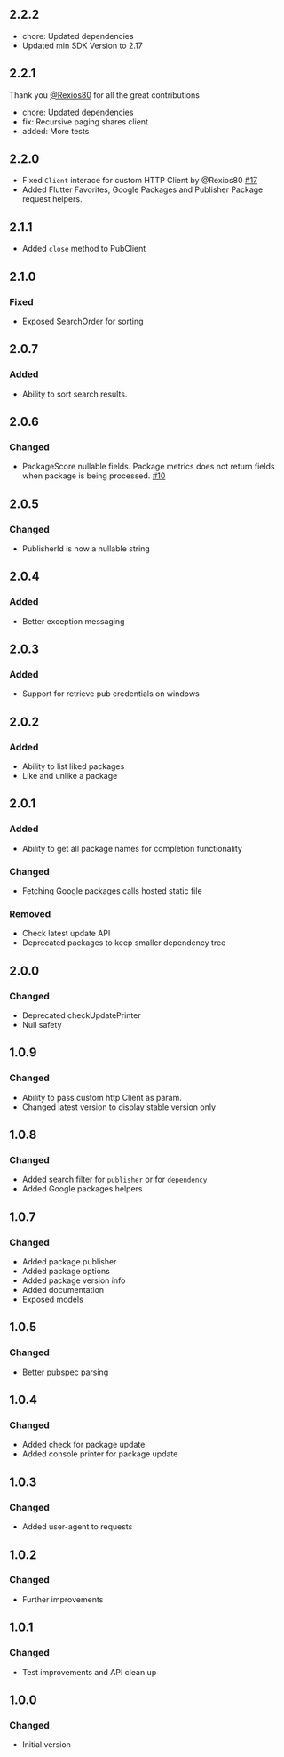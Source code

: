## 2.2.2
- chore: Updated dependencies
- Updated min SDK Version to 2.17

## 2.2.1

Thank you [@Rexios80](https://github.com/Rexios80) for all the great contributions

- chore: Updated dependencies
- fix: Recursive paging shares client
- added: More tests

## 2.2.0

- Fixed `Client` interace for custom HTTP Client by @Rexios80 [#17](https://github.com/leoafarias/pub_api_client/pull/17)
- Added Flutter Favorites, Google Packages and Publisher Package request helpers.

## 2.1.1

- Added `close` method to PubClient

## 2.1.0

### Fixed

- Exposed SearchOrder for sorting

## 2.0.7

### Added

- Ability to sort search results.

## 2.0.6

### Changed

- PackageScore nullable fields. Package metrics does not return fields when package is being processed. [#10](https://github.com/leoafarias/pub_api_client/issues/10)

## 2.0.5

### Changed

- PublisherId is now a nullable string

## 2.0.4

### Added

- Better exception messaging

## 2.0.3

### Added

- Support for retrieve pub credentials on windows

## 2.0.2

### Added

- Ability to list liked packages
- Like and unlike a package

## 2.0.1

### Added

- Ability to get all package names for completion functionality

### Changed

- Fetching Google packages calls hosted static file

### Removed

- Check latest update API
- Deprecated packages to keep smaller dependency tree

## 2.0.0

### Changed

- Deprecated checkUpdatePrinter
- Null safety

## 1.0.9

### Changed

- Ability to pass custom http Client as param.
- Changed latest version to display stable version only

## 1.0.8

### Changed

- Added search filter for `publisher` or for `dependency`
- Added Google packages helpers

## 1.0.7

### Changed

- Added package publisher
- Added package options
- Added package version info
- Added documentation
- Exposed models

## 1.0.5

### Changed

- Better pubspec parsing

## 1.0.4

### Changed

- Added check for package update
- Added console printer for package update

## 1.0.3

### Changed

- Added user-agent to requests

## 1.0.2

### Changed

- Further improvements

## 1.0.1

### Changed

- Test improvements and API clean up

## 1.0.0

### Changed

- Initial version

[Unreleased]:
[2.0.1]:
